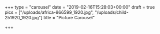 +++
type = "carousel"
date = "2019-02-16T15:28:03+00:00"
draft = true
pics = ["/uploads/africa-866599_1920.jpg", "/uploads/child-251920_1920.jpg"]
title = "Picture Carousel"

+++
